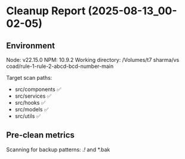 # Cleanup Report (2025-08-13_00-02-05)

## Environment
Node: v22.15.0
NPM: 10.9.2
Working directory: /Volumes/t7 sharma/vs coad/rule-1-rule-2-abcd-bcd-number-main

Target scan paths:
- src/components ✅
- src/services ✅
- src/hooks ✅
- src/models ✅
- src/utils ✅

## Pre-clean metrics
Scanning for backup patterns: .*!* and *.bak
